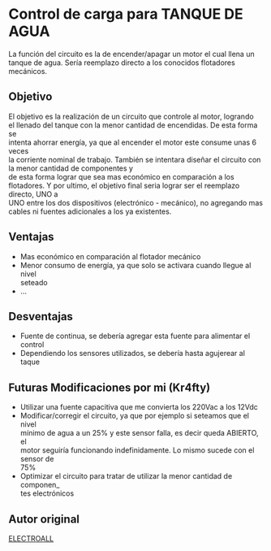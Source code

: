 # Control de carga para TANQUE DE AGUA
 La función del circuito es la de encender/apagar un motor el cual llena un<br>
 tanque de agua. Sería reemplazo directo a los conocidos flotadores mecánicos.

## Objetivo
 El objetivo es la realización de un circuito que controle al motor, logrando<br>
 el llenado del tanque con la menor cantidad de encendidas. De esta forma se<br>
 intenta ahorrar energía, ya que al encender el motor este consume unas 6 veces<br>
 la corriente nominal de trabajo.
 También se intentara diseñar el circuito con la menor cantidad de componentes y<br>
 de esta forma lograr que sea mas económico en comparación a los flotadores.
 Y por ultimo, el objetivo final seria lograr ser el reemplazo directo, UNO a<br>
 UNO entre los dos dispositivos (electrónico - mecánico), no agregando mas<br>
 cables ni fuentes adicionales a los ya existentes.

## Ventajas
 * Mas económico en comparación al flotador mecánico
 * Menor consumo de energía, ya que solo se activara cuando llegue al nivel<br>
   seteado
 * ...

## Desventajas
 * Fuente de continua, se debería agregar esta fuente para alimentar el control
 * Dependiendo los sensores utilizados, se debería hasta agujerear al taque

## Futuras Modificaciones por mi (Kr4fty)
 * Utilizar una fuente capacitiva que me convierta los 220Vac a los 12Vdc
 * Modificar/corregir el circuito, ya que por ejemplo si seteamos que el nivel<br>
   mínimo de agua a un 25% y este sensor falla, es decir queda ABIERTO, el<br>
   motor seguiría funcionando indefinidamente. Lo mismo sucede con el sensor de<br>
   75%
 * Optimizar el circuito para tratar de utilizar la menor cantidad de componen_<br>
   tes electrónicos

## Autor original
 [ELECTROALL](https://github.com/ELECTROALL)
